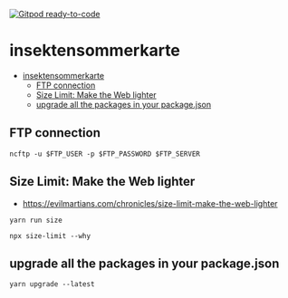 [![Gitpod ready-to-code](https://img.shields.io/badge/Gitpod-ready--to--code-blue?logo=gitpod)](https://gitpod.io/#https://github.com/BjoernSchilberg/insektensommerkarte)

# insektensommerkarte

- [insektensommerkarte](#insektensommerkarte)
  - [FTP connection](#ftp-connection)
  - [Size Limit: Make the Web lighter](#size-limit-make-the-web-lighter)
  - [upgrade all the packages in your package.json](#upgrade-all-the-packages-in-your-packagejson)

## FTP connection

```shell
ncftp -u $FTP_USER -p $FTP_PASSWORD $FTP_SERVER
```

## Size Limit: Make the Web lighter
- https://evilmartians.com/chronicles/size-limit-make-the-web-lighter

```shell
yarn run size
```

```shell
npx size-limit --why
```

## upgrade all the packages in your package.json 

```shell
yarn upgrade --latest
```
